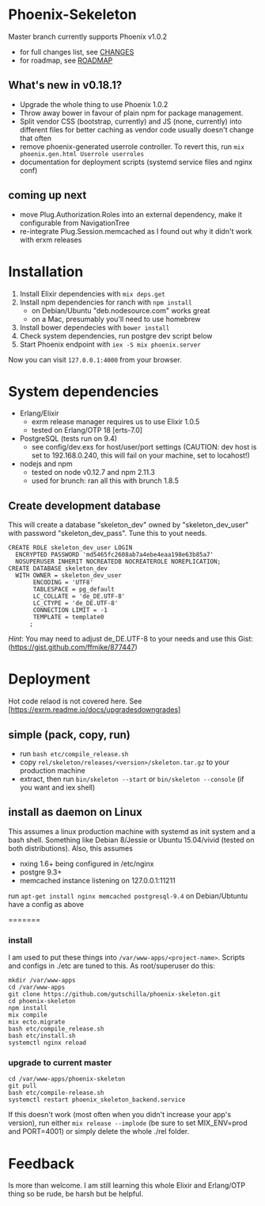 # Phoenix-Sekeleton

Master branch currently supports Phoenix v1.0.2

- for full changes list, see [CHANGES](./CHANGES.md)
- for roadmap, see [ROADMAP](./ROADMAP.md)

## What's new in v0.18.1?

- Upgrade the whole thing to use Phoenix 1.0.2
- Throw away bower in favour of plain npm for package management.
- Split vendor CSS (bootstrap, currently) and JS (none, currently) into
  different files for better caching as vendor code usually doesn't change that
  often
- remove phoenix-generated userrole controller. To revert this, run `mix
  phoenix.gen.html Userrole userroles`
- documentation for deployment scripts (systemd service files and nginx conf)

## coming up next

- move Plug.Authorization.Roles into an external dependency, make it configurable from NavigationTree
- re-integrate Plug.Session.memcached as I found out why it didn't work with erxm releases

# Installation

1. Install Elixir dependencies with `mix deps.get`
2. Install npm dependencies for ranch with `npm install`
    - on Debian/Ubuntu "deb.nodesource.com" works great
    - on a Mac, presumably you'll need to use homebrew
3. Install bower dependecies with `bower install`
4. Check system dependencies, run postgre dev script below
5. Start Phoenix endpoint with `iex -S mix phoenix.server`

Now you can visit `127.0.0.1:4000` from your browser.

# System dependencies

- Erlang/Elixir
    - exrm release manager requires us to use Elixir 1.0.5
    - tested on Erlang/OTP 18 \[erts-7.0\]
- PostgreSQL (tests run on 9.4)
    - see config/dev.exs for host/user/port settings (CAUTION: dev host is set to 192.168.0.240, this will fail on your machine, set to locahost!)
- nodejs and npm
    - tested on node v0.12.7 and npm 2.11.3
    - used for brunch: ran all this with brunch 1.8.5

## Create development database

This will create a database "skeleton_dev" owned by "skeleton_dev_user" with password "skeleton_dev_pass". Tune this to yout needs.

```
CREATE ROLE skeleton_dev_user LOGIN
  ENCRYPTED PASSWORD 'md5465fc2608ab7a4ebe4eaa198e63b85a7'
  NOSUPERUSER INHERIT NOCREATEDB NOCREATEROLE NOREPLICATION;
CREATE DATABASE skeleton_dev
  WITH OWNER = skeleton_dev_user
       ENCODING = 'UTF8'
       TABLESPACE = pg_default
       LC_COLLATE = 'de_DE.UTF-8'
       LC_CTYPE = 'de_DE.UTF-8'
       CONNECTION LIMIT = -1
       TEMPLATE = template0
      ;
```
_Hint_: You may need to adjust de_DE.UTF-8 to your needs and use this Gist:
(https://gist.github.com/ffmike/877447)

# Deployment

Hot code relaod is not covered here. See [https://exrm.readme.io/docs/upgradesdowngrades]

## simple (pack, copy, run)

- run `bash etc/compile_release.sh`
- copy `rel/skeleton/releases/<version>/skeleton.tar.gz` to your production machine
- extract, then run `bin/skeleton --start` or `bin/skeleton --console` (if you want and iex shell)

## install as daemon on Linux

This assumes a linux production machine with systemd as init system and a bash
shell. Something like Debian 8/Jessie or Ubuntu 15.04/vivid (tested on both
distributions). Also, this assumes

- nxing 1.6+ being configured in /etc/nginx
- postgre 9.3+
- memcached instance listening on 127.0.0.1:11211

run `apt-get install nginx memcached postgresql-9.4` on Debian/Ubtuntu have a config as above

=======
### install
I am used to put these things into `/var/www-apps/<project-name>`. Scripts and
configs in ./etc are tuned to this. As root/superuser do this:

```
mkdir /var/www-apps
cd /var/www-apps
git clone https://github.com/gutschilla/phoenix-skeleton.git
cd phoenix-skeleton
npm install
mix compile
mix ecto.migrate
bash etc/compile_release.sh
bash etc/install.sh
systemctl nginx reload
```

### upgrade to current master
```
cd /var/www-apps/phoenix-skeleton
git pull
bash etc/compile-release.sh
systemctl restart phoenix_skeleton_backend.service
```

If this doesn't work (most often when you didn't increase your app's version),
run either `mix release --implode` (be sure to set MIX_ENV=prod and PORT=4001)
or simply delete the whole ./rel folder.

# Feedback

Is more than welcome. I am still learning this whole Elixir and Erlang/OTP thing so be rude, be harsh but be helpful.
